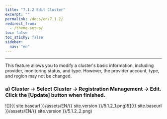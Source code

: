```yaml
---
title: "7.1.2 Edit Cluster"
excerpt: ""
permalink: /docs/en/7.1.2/
redirect_from:
  - /theme-setup/
toc: false
toc_sticky: false
sidebar:
  nav: "en"
---
```



---

This feature allows you to modify a cluster's basic information, including provider, monitoring status, and type. However, the provider account, type, and region may not be changed.

### a\) Cluster → Select Cluster → Registration Management → Edit. Click the [Update] button when finished.
![]({{ site.baseurl }}/assets/EN/{{ site.version }}/5.1.2_1.png)![]({{ site.baseurl }}/assets/EN/{{ site.version }}/5.1.2_2.png)
